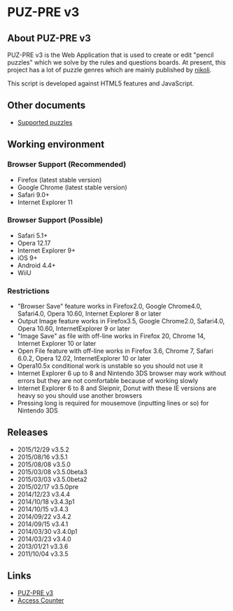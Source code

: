 # PUZ-PRE v3

## About PUZ-PRE v3

PUZ-PRE v3 is the Web Application that is used to create or edit "pencil puzzles" which we solve by the rules and questions boards.
At present, this project has a lot of puzzle genres which are mainly published by [nikoli][].

This script is developed against HTML5 features and JavaScript.

[nikoli]: http://nikoli.co.jp/

## Other documents
* [Supported puzzles](https://github.com/sabo2/pzprv3/blob/develop/docs/SupportedPuzzles.md)

## Working environment

### Browser Support (Recommended)
* Firefox (latest stable version)
* Google Chrome (latest stable version)
* Safari 9.0+
* Internet Explorer 11

### Browser Support (Possible)

* Safari 5.1+
* Opera 12.17
* Internet Explorer 9+
* iOS 9+
* Android 4.4+
* WiiU

### Restrictions
* "Browser Save" feature works in Firefox2.0, Google Chrome4.0, Safari4.0, Opera 10.60, Internet Explorer 8 or later
* Output Image feature works in Firefox3.5, Google Chrome2.0, Safari4.0, Opera 10.60, InternetExplorer 9 or later
* "Image Save" as file with off-line works in Firefox 20, Chrome 14, Internet Explorer 10 or later
* Open File feature with off-line works in Firefox 3.6, Chrome 7, Safari 6.0.2, Opera 12.02, InternetExplorer 10 or later
* Opera10.5x conditional work is unstable so you should not use it
* Internet Explorer 6 up to 8 and Nintendo 3DS browser may work without errors but they are not comfortable because of working slowly
* Internet Explorer 6 to 8 and Sleipnir, Donut with these IE versions are heavy so you should use another browsers
* Pressing long is required for mousemove (inputting lines or so) for Nintendo 3DS

## Releases
* 2015/12/29 v3.5.2
* 2015/08/16 v3.5.1
* 2015/08/08 v3.5.0
* 2015/03/08 v3.5.0beta3
* 2015/03/03 v3.5.0beta2
* 2015/02/17 v3.5.0pre
* 2014/12/23 v3.4.4
* 2014/10/18 v3.4.3p1
* 2014/10/15 v3.4.3
* 2014/09/22 v3.4.2
* 2014/09/15 v3.4.1
* 2014/03/30 v3.4.0p1
* 2014/03/23 v3.4.0
* 2013/01/21 v3.3.6
* 2011/10/04 v3.3.5

## Links
* [PUZ-PRE v3](http://pzv.jp/index_en.html)
* [Access Counter](http://log.pzv.jp/logview.php)
